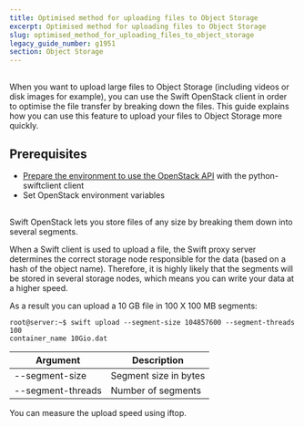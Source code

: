 ```yaml
---
title: Optimised method for uploading files to Object Storage
excerpt: Optimised method for uploading files to Object Storage
slug: optimised_method_for_uploading_files_to_object_storage
legacy_guide_number: g1951
section: Object Storage
---
```



## 
When you want to upload large files to Object Storage (including videos or disk images for example), you can use the Swift OpenStack client in order to optimise the file transfer by breaking down the files. 
This guide explains how you can use this feature to upload your files to Object Storage more quickly.


## Prerequisites

- [Prepare the environment to use the OpenStack API]({legacy}1851) with the python-swiftclient client
- Set OpenStack environment variables




## 
Swift OpenStack lets you store files of any size by breaking them down into several segments. 

When a Swift client is used to upload a file, the Swift proxy server determines the correct storage node responsible for the data (based on a hash of the object name).
Therefore, it is highly likely that the segments will be stored in several storage nodes, which means you can write your data at a higher speed. 

As a result you can upload a 10 GB file in 100 X 100 MB segments:


```
root@server:~$ swift upload --segment-size 104857600 --segment-threads 100
container_name 10Gio.dat
```


|Argument|Description|
|---|---|
|--segment-size|Segment size in bytes|
|--segment-threads|Number of segments|


You can measure the upload speed using iftop.


## 
 

